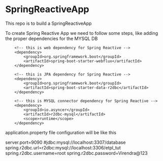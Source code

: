 # SpringReactiveApp
This repo is to build a SpringReactiveApp

To create Spring Reactive App we need to follow some steps, like adding the proper dependencies for the MYSQL DB

		<!-- this is web dependency for Spring Reactive -->
		<dependency>
			<groupId>org.springframework.boot</groupId>
			<artifactId>spring-boot-starter-webflux</artifactId>
		</dependency>

		<!-- this is JPA dependency for Spring Reactive -->
		<dependency>
			<groupId>org.springframework.boot</groupId>
			<artifactId>spring-boot-starter-data-r2dbc</artifactId>
		</dependency>

		<!-- this is MYSQL connector dependency for Spring Reactive -->
		<dependency>
			<groupId>io.asyncer</groupId>
			<artifactId>r2dbc-mysql</artifactId>
			<scope>runtime</scope>
		</dependency>


application.property file configuration will be like this 

server.port=9090
#jdbc:mysql://localhost:3307/database
spring.r2dbc.url=r2dbc:mysql://localhost:3306/etpl_tut
spring.r2dbc.username=root
spring.r2dbc.password=Virendra@123
